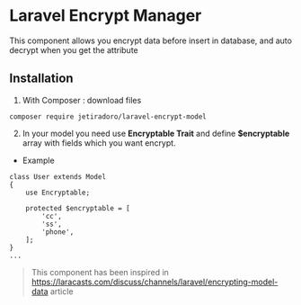 # Laravel Encrypt Manager
This component allows you encrypt data before insert in database, and auto decrypt when you get the attribute

## Installation

1.  With Composer : download files
```
composer require jetiradoro/laravel-encrypt-model
```

2. In your model you need use **Encryptable Trait** and define **$encryptable** array with fields which you want encrypt.

* Example
```
class User extends Model
{
    use Encryptable;

    protected $encryptable = [
        'cc',
        'ss',
        'phone',
    ];
}
...
```

> This component has been inspired in https://laracasts.com/discuss/channels/laravel/encrypting-model-data article